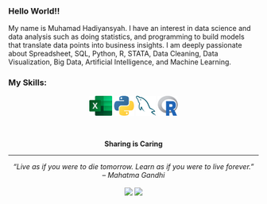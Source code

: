 ### Hello World!!

My name is Muhamad Hadiyansyah. I have an interest in data science and data analysis such as doing statistics, and programming to build models that translate data points into business insights. I am deeply passionate about Spreadsheet, SQL, Python, R, STATA, Data Cleaning, Data Visualization, Big Data, Artificial Intelligence, and Machine Learning.

### My Skills:

<p align="center">
	<img title="Spreadsheet" alt="Spreadsheet" src="https://raw.githubusercontent.com/muhamadhadiyansyah/muhamadhadiyansyah/master/assets/Excel.svg" height="40" />
  <img title="Python" alt="Python" src="https://raw.githubusercontent.com/muhamadhadiyansyah/muhamadhadiyansyah/master/assets/python.svg" width="40" height="40" />
	<img title="MySQL" alt="MySQL" src="https://raw.githubusercontent.com/muhamadhadiyansyah/muhamadhadiyansyah/master/assets/mysql.svg" width="40" height="40" />
	<img title="R" alt="R" src="https://raw.githubusercontent.com/muhamadhadiyansyah/muhamadhadiyansyah/master/assets/R.svg" width="40" height="40" />
</p>

</details>    

<br>

<p align="center">
	<strong>Sharing is Caring</strong>
</p>

<hr>
<p align="center">
   <i>“Live as if you were to die tomorrow. Learn as if you were to live forever.”</i>
   <br>
   <i>– Mahatma Gandhi</i>
   <br>
<br>	
<a target="_blank" href="https://www.linkedin.com/in/muhamadhadiyansyah/"><img src="https://img.shields.io/badge/-LinkedIn-0077B5?style=for-the-badge&logo=Linkedin&logoColor=white"></img></a>
<a target="_blank" href="mailto:m.hadiyansyah75@gmail.com"><img src="https://img.shields.io/badge/-Gmail-D14836?style=for-the-badge&logo=Gmail&logoColor=white"></img></a>
<br>
</p>       
